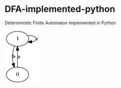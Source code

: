 # DFA-implemented-python

Deterministic Finite Automaton Implemented in Python


![alt text](dfa.png)